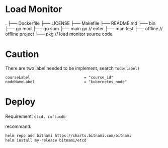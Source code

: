 # Load Monitor

.
├── Dockerfile
├── LICENSE
├── Makefile
├── README.md
├── bin
├── go.mod
├── go.sum
├── main.go     // enter
├── manifest
├── offline     // offline project
└── pkg         // load monitor source code

# Caution

There are two label needed to be implement, search `Todo(label)`

```
courseLabel                        = "course_id"
nodeNameLabel                      = "kubernetes_node"
```

# Deploy

Requirement: `etcd`，`influxdb`

recommand:

```bash
helm repo add bitnami https://charts.bitnami.com/bitnami
helm install my-release bitnami/etcd
```
